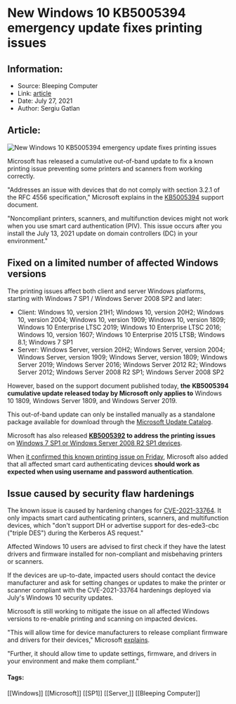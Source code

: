 # New Windows 10 KB5005394 emergency update fixes printing issues
### 

## Information:
+ Source: Bleeping Computer
+ Link: [article](https://www.bleepingcomputer.com/news/microsoft/new-windows-10-kb5005394-emergency-update-fixes-printing-issues/)
+ Date: July 27, 2021
+ Author: Sergiu Gatlan


## Article:
![New Windows 10 KB5005394 emergency update fixes printing issues](https://www.bleepstatic.com/content/hl-images/2021/01/25/Windows-10.jpg)


Microsoft has released a cumulative out-of-band update to fix a known printing issue preventing some printers and scanners from working correctly.


"Addresses an issue with devices that do not comply with section 3.2.1 of the RFC 4556 specification," Microsoft explains in the [KB5005394](https://support.microsoft.com/en-us/topic/july-27-2021-kb5005394-os-build-17763-2091-out-of-band-58863c8f-e514-47cc-b68e-14dbb883777f) support document.


"Noncompliant printers, scanners, and multifunction devices might not work when you use smart card authentication (PIV). This issue occurs after you install the July 13, 2021 update on domain controllers (DC) in your environment."


Fixed on a limited number of affected Windows versions
------------------------------------------------------


The printing issues affect both client and server Windows platforms, starting with Windows 7 SP1 / Windows Server 2008 SP2 and later:


* Client: Windows 10, version 21H1; Windows 10, version 20H2; Windows 10, version 2004; Windows 10, version 1909; Windows 10, version 1809; Windows 10 Enterprise LTSC 2019; Windows 10 Enterprise LTSC 2016; Windows 10, version 1607; Windows 10 Enterprise 2015 LTSB; Windows 8.1; Windows 7 SP1
* Server: Windows Server, version 20H2; Windows Server, version 2004; Windows Server, version 1909; Windows Server, version 1809; Windows Server 2019; Windows Server 2016; Windows Server 2012 R2; Windows Server 2012; Windows Server 2008 R2 SP1; Windows Server 2008 SP2


However, based on the support document published today, **the** **KB5005394 cumulative update released today by Microsoft only applies to** Windows 10 1809, Windows Server 1809, and Windows Server 2019.


This out-of-band update can only be installed manually as a standalone package available for download through the [Microsoft Update Catalog](https://www.catalog.update.microsoft.com/Search.aspx?q=KB5005394).


Microsoft has also released **[KB5005392](https://www.catalog.update.microsoft.com/Search.aspx?q=KB5005392) to address the printing issues** on [Windows 7 SP1 or Windows Server 2008 R2 SP1 devices](https://support.microsoft.com/en-us/topic/kb5005392-noncompliant-devices-might-not-work-when-using-piv-after-installing-the-july-13-2021-update-for-windows-7-sp1-or-windows-server-2008-r2-sp1-2e410b99-3645-4321-a5a2-404027900fce).


When [it confirmed this known printing issue on Friday](https://www.bleepingcomputer.com/news/microsoft/windows-10-july-security-updates-break-printing-on-some-systems/), Microsoft also added that all affected smart card authenticating devices **should work as expected when using username and password authentication**.


Issue caused by security flaw hardenings
----------------------------------------


The known issue is caused by hardening changes for [CVE-2021-33764](https://msrc.microsoft.com/update-guide/vulnerability/CVE-2021-33764). It only impacts smart card authenticating printers, scanners, and multifunction devices, which "don't support DH or advertise support for des-ede3-cbc ("triple DES") during the Kerberos AS request."


Affected Windows 10 users are advised to first check if they have the latest drivers and firmware installed for non-compliant and misbehaving printers or scanners.


If the devices are up-to-date, impacted users should contact the device manufacturer and ask for setting changes or updates to make the printer or scanner compliant with the CVE-2021-33764 hardenings deployed via July's Windows 10 security updates.


Microsoft is still working to mitigate the issue on all affected Windows versions to re-enable printing and scanning on impacted devices.


"This will allow time for device manufacturers to release compliant firmware and drivers for their devices," Microsoft [explains](https://support.microsoft.com/en-us/topic/kb5005408-smart-card-authentication-might-cause-print-and-scan-failures-514f0bc5-ecde-4e5e-8c5a-2a776d7fb89a). 


"Further, it should allow time to update settings, firmware, and drivers in your environment and make them compliant."




#### Tags:
[[Windows]] [[Microsoft]] [[SP1]] [[Server,]] [[Bleeping Computer]]
